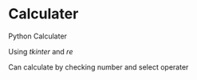 # Calculater
Python Calculater

Using *tkinter* and *re*

Can calculate by checking number and select operater
